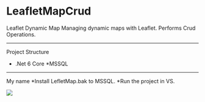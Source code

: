 # LeafletMapCrud
 Leaflet Dynamic Map
 Managing dynamic maps with Leaflet. Performs Crud Operations.
___
Project Structure
* .Net 6 Core
*MSSQL
________
My name
*Install LefletMap.bak to MSSQL.
*Run the project in VS.

![](https://github.com/emreveziroglu/LeafletMapCrud/blob/main/Animation.gif)
